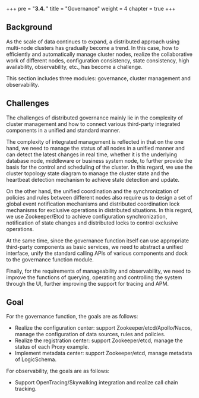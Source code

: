 +++
pre = "<b>3.4. </b>"
title = "Governance"
weight = 4
chapter = true
+++

## Background

As the scale of data continues to expand, a distributed approach using multi-node clusters has gradually become a trend. In this case, how to efficiently and automatically manage cluster nodes, realize the collaborative work of different nodes, configuration consistency, state consistency, high availability, observability, etc., has become a challenge.

This section includes three modules: governance, cluster management and observability.

## Challenges

The challenges of distributed governance mainly lie in the complexity of cluster management and how to connect various third-party integrated components in a unified and standard manner.

The complexity of integrated management is reflected in that on the one hand, we need to manage the status of all nodes in a unified manner and can detect the latest changes in real time, whether it is the underlying database node, middleware or business system node, to further provide the basis for the control and scheduling of the cluster. In this regard, we use the cluster topology state diagram to manage the cluster state and the heartbeat detection mechanism to achieve state detection and update.

On the other hand, the unified coordination and the synchronization of policies and rules between different nodes also require us to design a set of global event notification mechanisms and distributed coordination lock mechanisms for exclusive operations in distributed situations. In this regard, we use Zookeeper/Etcd to achieve configuration synchronization, notification of state changes and distributed locks to control exclusive operations.

At the same time, since the governance function itself can use appropriate third-party components as basic services, we need to abstract a unified interface, unify the standard calling APIs of various components and dock to the governance function module.

Finally, for the requirements of manageability and observability, we need to improve the functions of querying, operating and controlling the system through the UI, further improving the support for tracing and APM.

## Goal

For the governance function, the goals are as follows:

- Realize the configuration center: support Zookeeper/etcd/Apollo/Nacos, manage the configuration of data sources, rules and policies.
- Realize the registration center: support Zookeeper/etcd, manage the status of each Proxy example.
- Implement metadata center: support Zookeeper/etcd, manage metadata of LogicSchema.

For observability, the goals are as follows:

- Support OpenTracing/Skywalking integration and realize call chain tracking.